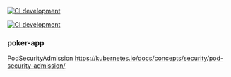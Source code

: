 [![CI development](https://github.com/seanmcguigan/poker-app/actions/workflows/development-cd.yaml/badge.svg?branch=development&event=push)](https://github.com/seanmcguigan/poker-app/actions/workflows/development-cd.yaml)

[![CI development](https://img.shields.io/github/workflow/status/seanmcguigan/poket-app/CI%20development?color=%2333CAFF&event=push&label=CI%20Development&logo=GitHub&style=plastic)](https://github.com/seanmcguigan/poker-app/actions/workflows/development-cd.yaml)

### poker-app

PodSecurityAdmission
https://kubernetes.io/docs/concepts/security/pod-security-admission/
